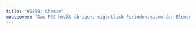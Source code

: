 ```yaml
---
title: "#2859: Chemie"
mouseover: "Das PSE heißt übrigens eigentlich Periodensystem der Elementelementelementelementelemente...lemente"
---
```


